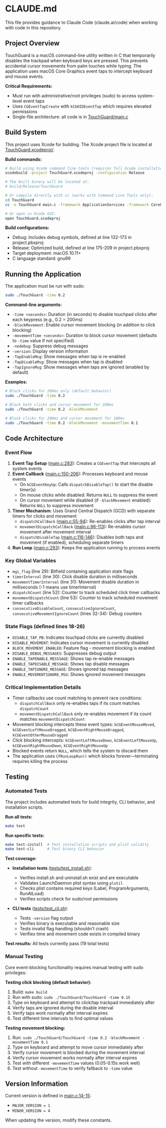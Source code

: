 # CLAUDE.md

This file provides guidance to Claude Code (claude.ai/code) when working with code in this repository.

## Project Overview

TouchGuard is a macOS command-line utility written in C that temporarily disables the trackpad when keyboard keys are pressed. This prevents accidental cursor movements from palm touches while typing. The application uses macOS Core Graphics event taps to intercept keyboard and mouse events.

**Critical Requirements:**
- Must run with administrative/root privileges (sudo) to access system-level event taps
- Uses `CGEventTapCreate` with `kCGHIDEventTap` which requires elevated permissions
- Single-file architecture: all code is in [TouchGuard/main.c](TouchGuard/main.c)

## Build System

This project uses Xcode for building. The Xcode project file is located at [TouchGuard.xcodeproj/](TouchGuard.xcodeproj/).

**Build commands:**
```bash
# Build using Xcode command line tools (requires full Xcode installation)
xcodebuild -project TouchGuard.xcodeproj -configuration Release

# The built binary will be located at:
# build/Release/TouchGuard

# Or compile directly with cc (works with Command Line Tools only):
cd TouchGuard
cc -o TouchGuard main.c -framework ApplicationServices -framework CoreFoundation

# Or open in Xcode GUI:
open TouchGuard.xcodeproj
```

**Build configurations:**
- Debug: Includes debug symbols, defined at line 132-173 in project.pbxproj
- Release: Optimized build, defined at line 175-209 in project.pbxproj
- Target deployment: macOS 10.11+
- C language standard: gnu99

## Running the Application

The application must be run with sudo:

```bash
sudo ./TouchGuard -time 0.2
```

**Command-line arguments:**
- `-time <seconds>`: Duration (in seconds) to disable touchpad clicks after each keypress (e.g., 0.2 = 200ms)
- `-blockMovement`: Enable cursor movement blocking (in addition to click blocking)
- `-movementTime <seconds>`: Duration to block cursor movement (defaults to `-time` value if not specified)
- `-nodebug`: Suppress debug messages
- `-version`: Display version information
- `-TapEnableMsg`: Show messages when tap is re-enabled
- `-TapDisableMsg`: Show messages when tap is disabled
- `-TapIgnoreMsg`: Show messages when taps are ignored (enabled by default)

**Examples:**
```bash
# Block clicks for 200ms only (default behavior)
sudo ./TouchGuard -time 0.2

# Block both clicks and cursor movement for 200ms
sudo ./TouchGuard -time 0.2 -blockMovement

# Block clicks for 200ms and cursor movement for 100ms
sudo ./TouchGuard -time 0.2 -blockMovement -movementTime 0.1
```

## Code Architecture

### Event Flow
1. **Event Tap Setup** ([main.c:283](TouchGuard/main.c#L283)): Creates a `CGEventTap` that intercepts all system events
2. **Event Callback** ([main.c:150-206](TouchGuard/main.c#L150)): Processes keyboard and mouse events
   - On `kCGEventKeyUp`: Calls `dispatchDisableTap()` to start the disable timer(s)
   - On mouse clicks while disabled: Returns `NULL` to suppress the event
   - On cursor movement while disabled (if `-blockMovement` enabled): Returns `NULL` to suppress movement
3. **Timer Mechanism**: Uses Grand Central Dispatch (GCD) with separate timers for clicks and movement
   - `dispatchCallBack` ([main.c:55-94](TouchGuard/main.c#L55)): Re-enables clicks after tap interval
   - `movementDispatchCallBack` ([main.c:96-113](TouchGuard/main.c#L96)): Re-enables cursor movement after movement interval
   - `dispatchDisableTap` ([main.c:116-146](TouchGuard/main.c#L116)): Disables both taps and movement (if enabled), scheduling separate timers
4. **Run Loop** ([main.c:293](TouchGuard/main.c#L293)): Keeps the application running to process events

### Key Global Variables
- `mgi_flag` (line 29): Bitfield containing application state flags
- `timerInterval` (line 30): Click disable duration in milliseconds
- `movementTimerInterval` (line 31): Movement disable duration in milliseconds (-1 means use timerInterval)
- `dispatchCount` (line 52): Counter to track scheduled click timer callbacks
- `movementDispatchCount` (line 53): Counter to track scheduled movement timer callbacks
- `consecutiveDisableCount`, `consecutiveIgnoreCount`, `consecutiveMovementIgnoreCount` (lines 32-34): Debug counters

### State Flags (defined lines 18-26)
- `DISABLE_TAP_PB`: Indicates touchpad clicks are currently disabled
- `DISABLE_MOVEMENT`: Indicates cursor movement is currently disabled
- `BLOCK_MOVEMENT_ENABLED`: Feature flag - movement blocking is enabled
- `DISABLE_DEBUG_MESSAGES`: Suppresses debug output
- `ENABLE_TAPENABLE_MESSSAGE`: Shows tap re-enable messages
- `ENABLE_TAPDISABLE_MESSAGE`: Shows tap disable messages
- `ENABLE_TAPIGNORE_MESSAGE`: Shows ignored tap messages
- `ENABLE_MOVEMENTIGNORE_MSG`: Shows ignored movement messages

### Critical Implementation Details
- Timer callbacks use count matching to prevent race conditions:
  - `dispatchCallBack` only re-enables taps if its count matches `dispatchCount`
  - `movementDispatchCallBack` only re-enables movement if its count matches `movementDispatchCount`
- Movement blocking intercepts these event types: `kCGEventMouseMoved`, `kCGEventLeftMouseDragged`, `kCGEventRightMouseDragged`, `kCGEventOtherMouseDragged`
- Click blocking intercepts: `kCGEventLeftMouseDown`, `kCGEventLeftMouseUp`, `kCGEventRightMouseDown`, `kCGEventRightMouseUp`
- Blocked events return `NULL`, which tells the system to discard them
- The application uses `CFRunLoopRun()` which blocks forever—terminating requires killing the process

## Testing

### Automated Tests

The project includes automated tests for build integrity, CLI behavior, and installation scripts.

**Run all tests:**
```bash
make test
```

**Run specific tests:**
```bash
make test-install  # Test installation scripts and plist validity
make test-cli      # Test binary CLI behavior
```

**Test coverage:**
- **Installation tests** ([tests/test_install.sh](tests/test_install.sh)):
  - Verifies install.sh and uninstall.sh exist and are executable
  - Validates LaunchDaemon plist syntax using `plutil`
  - Checks plist contains required keys (Label, ProgramArguments, RunAtLoad)
  - Verifies scripts check for sudo/root permissions

- **CLI tests** ([tests/test_cli.sh](tests/test_cli.sh)):
  - Tests `-version` flag output
  - Verifies binary is executable and reasonable size
  - Tests invalid flag handling (shouldn't crash)
  - Verifies time and movement code exists in compiled binary

**Test results:** All tests currently pass (19 total tests)

### Manual Testing

Core event-blocking functionality requires manual testing with sudo privileges:

**Testing click blocking (default behavior):**
1. Build: `make build`
2. Run with sudo: `sudo ./TouchGuard/TouchGuard -time 0.15`
3. Type on keyboard and attempt to click/tap trackpad immediately after
4. Verify taps are ignored during the disable interval
5. Verify taps work normally after interval expires
6. Test different time intervals to find optimal values

**Testing movement blocking:**
1. Run: `sudo ./TouchGuard/TouchGuard -time 0.2 -blockMovement -movementTime 0.1`
2. Type on keyboard and attempt to move cursor immediately after
3. Verify cursor movement is blocked during the movement interval
4. Verify cursor movement works normally after interval expires
5. Test with different `-movementTime` values (0.05-0.15s work well)
6. Test without `-movementTime` to verify fallback to `-time` value

## Version Information

Current version is defined in [main.c:14-15](TouchGuard/main.c#L14):
- `MAJOR_VERSION = 1`
- `MINOR_VERSION = 4`

When updating the version, modify these constants.
